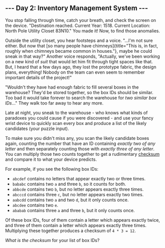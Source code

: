--- Day 2: Inventory Management System ---
------------------------------------------

You stop falling through time, catch your breath, and check the screen
on the device. "Destination reached. Current Year: 1518. Current
Location: North Pole Utility Closet 83N10." You made it! Now, to find
those anomalies.

Outside the utility closet, you hear footsteps and a voice. "...I'm not
sure either. But now that [so many people have
chimneys]{title="This is, in fact, roughly when chimneys became common in houses."},
maybe he could sneak in that way?" Another voice responds, "Actually,
we've been working on a new kind of *suit* that would let him fit
through tight spaces like that. But, I heard that a few days ago, they
lost the prototype fabric, the design plans, everything! Nobody on the
team can even seem to remember important details of the project!"

"Wouldn't they have had enough fabric to fill several boxes in the
warehouse? They'd be stored together, so the box IDs should be similar.
Too bad it would take forever to search the warehouse for *two similar
box IDs*..." They walk too far away to hear any more.

Late at night, you sneak to the warehouse - who knows what kinds of
paradoxes you could cause if you were discovered - and use your fancy
wrist device to quickly scan every box and produce a list of the likely
candidates (your puzzle input).

To make sure you didn't miss any, you scan the likely candidate boxes
again, counting the number that have an ID containing *exactly two of
any letter* and then separately counting those with *exactly three of
any letter*. You can multiply those two counts together to get a
rudimentary [checksum](https://en.wikipedia.org/wiki/Checksum) and
compare it to what your device predicts.

For example, if you see the following box IDs:

-   `abcdef` contains no letters that appear exactly two or three times.
-   `bababc` contains two `a` and three `b`, so it counts for both.
-   `abbcde` contains two `b`, but no letter appears exactly three
    times.
-   `abcccd` contains three `c`, but no letter appears exactly two
    times.
-   `aabcdd` contains two `a` and two `d`, but it only counts once.
-   `abcdee` contains two `e`.
-   `ababab` contains three `a` and three `b`, but it only counts once.

Of these box IDs, four of them contain a letter which appears exactly
twice, and three of them contain a letter which appears exactly three
times. Multiplying these together produces a checksum of `4 * 3 = 12`.

*What is the checksum* for your list of box IDs?
